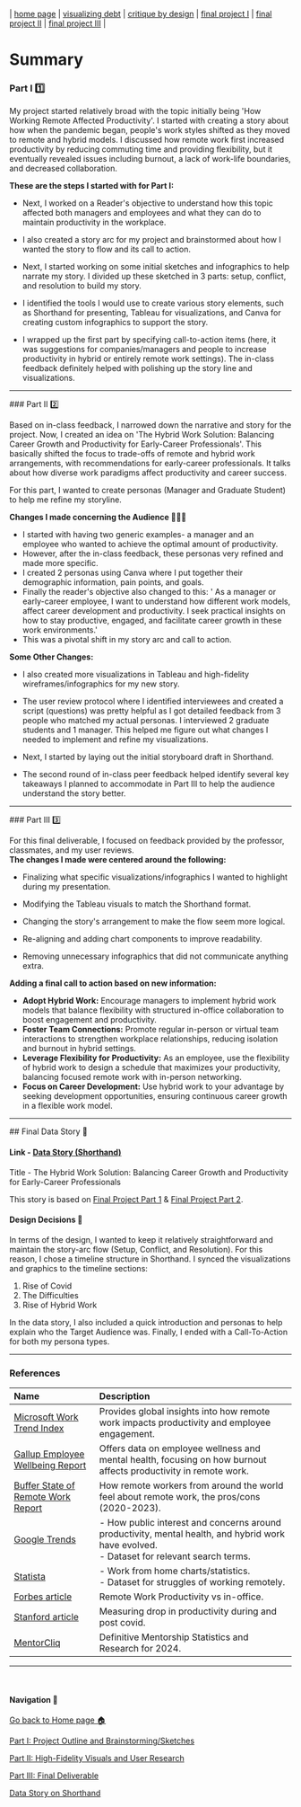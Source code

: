 | [home page](https://saylibhavsar.github.io/Data-Visualization-Projects/) | [visualizing debt](https://saylibhavsar.github.io/Data-Visualization-Projects/visualizing-government-debt.html) | [critique by design](https://saylibhavsar.github.io/Data-Visualization-Projects/critique-by-design.html) | [final project I](https://saylibhavsar.github.io/Data-Visualization-Projects/final-project-part-one.html) | [final project II](https://saylibhavsar.github.io/Data-Visualization-Projects/final-project-part-two.html) | [final project III](https://saylibhavsar.github.io/Data-Visualization-Projects/final-project-part-three.html) |

# Summary

### Part I 1️⃣

My project started relatively broad with the topic initially being 'How Working Remote Affected Productivity'. I started with creating a story about how when the pandemic began, people's work styles shifted as they moved to remote and hybrid models. I discussed how remote work first increased productivity by reducing commuting time and providing flexibility, but it eventually revealed issues including burnout, a lack of work-life boundaries, and decreased collaboration.

**These are the steps I started with for Part I:**

* Next, I worked on a Reader's objective to understand how this topic affected both managers and employees and what they can do to maintain productivity in the workplace.

* I also created a story arc for my project and brainstormed about how I wanted the story to flow and its call to action.

* Next, I started working on some initial sketches and infographics to help narrate my story. I divided up these sketched in 3 parts: setup, conflict, and resolution to build my story.

* I identified the tools I would use to create various story elements, such as Shorthand for presenting, Tableau for visualizations, and Canva for creating custom infographics to support the story.

* I wrapped up the first part by specifying call-to-action items (here, it was suggestions for companies/managers and people to increase productivity in hybrid or entirely remote work settings). The in-class feedback definitely helped with polishing up the story line and visualizations.

<hr>
### Part II 2️⃣

Based on in-class feedback, I narrowed down the narrative and story for the project. Now, I created an idea on 'The Hybrid Work Solution: Balancing Career Growth and Productivity for Early-Career Professionals'. This basically shifted the focus to trade-offs of remote and hybrid work arrangements, with recommendations for early-career professionals. It talks about how diverse work paradigms affect productivity and career success.

For this part, I wanted to create personas (Manager and Graduate Student) to help me refine my storyline. 

**Changes I made concerning the Audience 🙋🏻‍♀️**

* I started with having two generic examples- a manager and an employee who wanted to achieve the optimal amount of productivity.
* However, after the in-class feedback, these personas very refined and made more specific.
* I created 2 personas using Canva where I put together their demographic information, pain points, and goals.
* Finally the reader's objective also changed to this: ' As a manager or early-career employee, I want to understand how different work models, affect career development and productivity. I seek practical insights on how to stay productive, engaged, and facilitate career growth in these work environments.'
* This was a pivotal shift in my story arc and call to action.

**Some Other Changes:**
* I also created more visualizations in Tableau and high-fidelity wireframes/infographics for my new story.

* The user review protocol where I identified interviewees and created a script (questions) was pretty helpful as I got detailed feedback from 3 people who matched my actual personas. I interviewed 2 graduate students and 1 manager. This helped me figure out what changes I needed to implement and refine my visualizations.

* Next, I started by laying out the initial storyboard draft in Shorthand.

* The second round of in-class peer feedback helped identify several key takeaways I planned to accommodate in Part III to help the audience understand the story better.

<hr>
### Part III 3️⃣

For this final deliverable, I focused on feedback provided by the professor, classmates, and my user reviews. 
<br>
**The changes I made were centered around the following:**

* Finalizing what specific visualizations/infographics I wanted to highlight during my presentation.

* Modifying the Tableau visuals to match the Shorthand format.

* Changing the story's arrangement to make the flow seem more logical.

* Re-aligning and adding chart components to improve readability.

* Removing unnecessary infographics that did not communicate anything extra.


**Adding a final call to action based on new information:**

* **Adopt Hybrid Work:** Encourage managers to implement hybrid work models that balance flexibility with structured in-office collaboration to boost engagement and productivity.
* **Foster Team Connections:** Promote regular in-person or virtual team interactions to strengthen workplace relationships, reducing isolation and burnout in hybrid settings.
* **Leverage Flexibility for Productivity:** As an employee, use the flexibility of hybrid work to design a schedule that maximizes your productivity, balancing focused remote work with in-person networking.
* **Focus on Career Development:** Use hybrid work to your advantage by seeking development opportunities, ensuring continuous career growth in a flexible work model.


<hr>
## Final Data Story 📖

#### Link - [Data Story (Shorthand)](https://carnegiemellon.shorthandstories.com/the-hybrid-work-solution/index.html#article)

Title - The Hybrid Work Solution: Balancing Career Growth and Productivity for Early-Career Professionals

This story is based on [Final Project Part 1](https://saylibhavsar.github.io/Data-Visualization-Projects/final-project-part-one.html) & [Final Project Part 2](https://saylibhavsar.github.io/Data-Visualization-Projects/final-project-part-two.html).

#### Design Decisions 🎨

In terms of the design, I wanted to keep it relatively straightforward and maintain the story-arc flow (Setup, Conflict, and Resolution). For this reason, I chose a timeline structure in Shorthand. I synced the visualizations and graphics to the timeline sections:
1. Rise of Covid
2. The Difficulties
3. Rise of Hybrid Work

In the data story, I also included a quick introduction and personas to help explain who the Target Audience was. Finally, I ended with a Call-To-Action for both my persona types.

<hr>

### References

| Name   |      Description     | 
|:----------|:-------------|
| [Microsoft Work Trend Index](https://www.microsoft.com/en-us/worklab/work-trend-index/hybrid-work-is-just-work) | Provides global insights into how remote work impacts productivity and employee engagement. |
| [Gallup Employee Wellbeing Report](https://www.gallup.com/workplace/511994/future-office-arrived-hybrid.aspx) | Offers data on employee wellness and mental health, focusing on how burnout affects productivity in remote work. |
| [Buffer State of Remote Work Report](https://buffer.com/state-of-remote-work/2022) | How remote workers from around the world feel about remote work, the pros/cons (2020-2023). |
| [Google Trends](https://trends.google.com/trends/) | - How public interest and concerns around productivity, mental health, and hybrid work have evolved.  <br> - Dataset for relevant search terms. |
| [Statista](https://www.statista.com/statistics/1140732/work-from-home-productivity-employees-us/) | - Work from home charts/statistics.  <br> - Dataset for struggles of working remotely. |
| [Forbes article](https://www.forbes.com/sites/richardosibanjo/2022/06/30/the-post-pandemic-office-how-to-win-employees-back/) | Remote Work Productivity vs in-office. |
| [Stanford article](https://drive.google.com/file/d/1kqbngD8pemqxAkZmWCOQ32Yk6PXK9eVA/view) | Measuring drop in productivity during and post covid. |
| [MentorCliq](https://www.mentorcliq.com/blog/mentoring-stats/) | Definitive Mentorship Statistics and Research for 2024. |

<hr>
<br>

#### Navigation 🧭
[Go back to Home page 🏠](https://saylibhavsar.github.io/Data-Visualization-Projects/)

[Part I: Project Outline and Brainstorming/Sketches](https://saylibhavsar.github.io/Data-Visualization-Projects/final-project-part-one.html)

[Part II: High-Fidelity Visuals and User Research](https://saylibhavsar.github.io/Data-Visualization-Projects/final-project-part-two.html)

[Part III: Final Deliverable](https://saylibhavsar.github.io/Data-Visualization-Projects/final-project-part-three.html)

[Data Story on Shorthand](https://carnegiemellon.shorthandstories.com/the-hybrid-work-solution/index.html#article)

